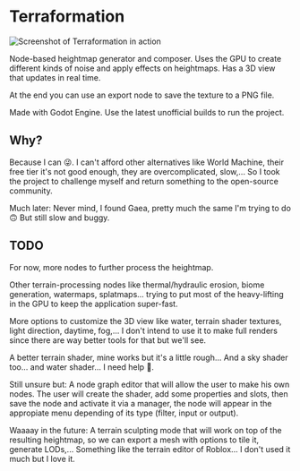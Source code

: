 # Terraformation

![Screenshot of Terraformation in action](https://i.imgur.com/bfa3DRG.jpg)

Node-based heightmap generator and composer. Uses the GPU to create different kinds of noise and apply effects on heightmaps.
Has a 3D view that updates in real time.

At the end you can use an export node to save the texture to a PNG file.

Made with Godot Engine. Use the latest unofficial builds to run the project.

## Why?

Because I can 😜. I can't afford other alternatives like World Machine, their free tier
it's not good enough, they are overcomplicated, slow,...
So I took the project to challenge myself and return something to the open-source community.

Much later: Never mind, I found Gaea, pretty much the same I'm trying to do 🙃 But still slow and buggy.

## TODO

For now, more nodes to further process the heightmap.

Other terrain-processing nodes like thermal/hydraulic erosion, biome generation, watermaps, splatmaps...
trying to put most of the heavy-lifting in the GPU to keep the application super-fast.

More options to customize the 3D view like water, terrain shader textures, light direction, daytime, fog,...
I don't intend to use it to make full renders since there are way better tools for that but we'll see.

A better terrain shader, mine works but it's a little rough... And a sky shader too... and water shader...
I need help 🤣.

Still unsure but: A node graph editor that will allow the user to make his own nodes.
The user will create the shader, add some properties and slots, then save the node and
activate it via a manager, the node will appear in the appropiate menu depending of its
type (filter, input or output).

Waaaay in the future: A terrain sculpting mode that will work on top of the resulting heightmap,
so we can export a mesh with options to tile it, generate LODs,... Something like the terrain editor
of Roblox... I don't used it much but I love it.
